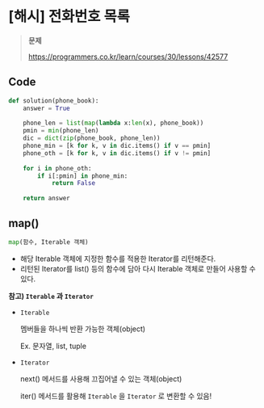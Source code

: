 # [해시] 전화번호 목록

> **문제**
>
> https://programmers.co.kr/learn/courses/30/lessons/42577



## Code

```python
def solution(phone_book):
    answer = True
    
    phone_len = list(map(lambda x:len(x), phone_book))
    pmin = min(phone_len)
    dic = dict(zip(phone_book, phone_len))
    phone_min = [k for k, v in dic.items() if v == pmin]
    phone_oth = [k for k, v in dic.items() if v != pmin]
    
    for i in phone_oth:
        if i[:pmin] in phone_min:
            return False
    
    return answer
```



## map()

```python
map(함수, Iterable 객체)
```

* 해당 Iterable 객체에 지정한 함수를 적용한 Iterator를 리턴해준다.
* 리턴된 Iterator를 list() 등의 함수에 담아 다시 Iterable 객체로 만들어 사용할 수 있다.





**참고) `Iterable` 과  `Iterator`**

* `Iterable`

  멤버들을 하나씩 반환 가능한 객체(object)

  Ex. 문자열, list, tuple

* `Iterator`

  next() 메서드를 사용해 끄집어낼 수 있는 객체(object)

  iter() 메서드를 활용해 `Iterable` 을  `Iterator` 로 변환할 수 있음!

